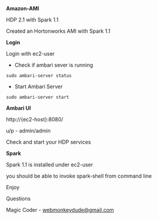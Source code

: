 **Amazon-AMI**


HDP 2.1 with Spark 1.1

Created an Hortonworks AMI with Spark 1.1

**Login** 


Login with ec2-user

* Check if ambari sever is running

`sudo ambari-server status`

* Start Ambari Server

`sudo ambari-server start`

**Ambari UI**


http://{ec2-host}:8080/

u/p - admin/admin

Check and start your HDP services

**Spark** 


Spark 1.1 is installed under ec2-user

you should be able to invoke spark-shell from command line

Enjoy

Questions

Magic Coder - webmonkeydude@gmail.com


